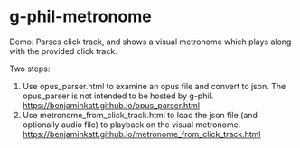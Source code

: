 # g-phil-metronome
Demo: Parses click track, and shows a visual metronome which plays along with the provided click track.

Two steps:
1. Use opus_parser.html to examine an opus file and convert to json. The opus_parser is not intended to be hosted by g-phil. https://benjaminkatt.github.io/opus_parser.html  
2. Use metronome_from_click_track.html to load the json file (and optionally audio file) to playback on the visual metronome. https://benjaminkatt.github.io/metronome_from_click_track.html
